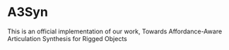 # A3Syn
This is an official implementation of our work, Towards Affordance-Aware Articulation Synthesis for Rigged Objects
